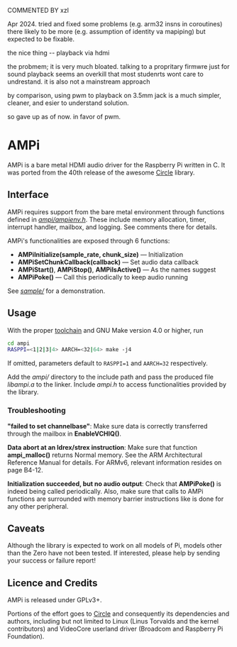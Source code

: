 COMMENTED BY xzl

Apr 2024. tried and fixed some problems (e.g. arm32 insns in coroutines)
there likely to be more (e.g. assumption of identity va mapiping) but expected
to be fixable. 

the nice thing -- playback via hdmi 

the probmem; it is very much bloated. talking to a propritary firmwre just for
sound playback seems an overkill that most studenrts wont care to undrestand. 
it is also not a mainstream approach 

by comparison, using pwm to playback on 3.5mm jack is a much simpler, cleaner, 
and esier to understand solution. 

so gave up as of now. in favor of pwm. 

# AMPi

AMPi is a bare metal HDMI audio driver for the Raspberry Pi
written in C. It was ported from the 40th release of the
awesome [Circle](https://github.com/rsta2/circle) library.

## Interface

AMPi requires support from the bare metal environment through
functions defined in [_ampi/ampienv.h_](ampi/ampienv.h). These
include memory allocation, timer, interrupt handler, mailbox,
and logging. See comments there for details.

AMPi's functionalities are exposed through 6 functions:

- **AMPiInitialize(sample_rate, chunk_size)** — Initialization
- **AMPiSetChunkCallback(callback)** — Set audio data callback
- **AMPiStart()**, **AMPiStop()**, **AMPiIsActive()** — As the names suggest
- **AMPiPoke()** — Call this periodically to keep audio running

See [_sample/_](_sample/_) for a demonstration.

## Usage

With the proper [toolchain](https://developer.arm.com/open-source/gnu-toolchain/gnu-rm/downloads)
and GNU Make version 4.0 or higher, run

```sh
cd ampi
RASPPI=<1|2|3|4> AARCH=<32|64> make -j4
```

If omitted, parameters default to `RASPPI=1` and `AARCH=32`
respectively.

Add the _ampi/_ directory to the include path and pass
the produced file _libampi.a_ to the linker. Include _ampi.h_
to access functionalities provided by the library.

### Troubleshooting

**"failed to set channelbase"**: Make sure data is correctly
transferred through the mailbox in **EnableVCHIQ()**.

**Data abort at an ldrex/strex instruction**: Make sure that
function **ampi_malloc()** returns Normal memory. See the ARM
Architectural Reference Manual for details. For ARMv6, relevant
information resides on page B4-12.

**Initialization succeeded, but no audio output**: Check that
**AMPiPoke()** is indeed being called periodically. Also, make
sure that calls to AMPi functions are surrounded with memory
barrier instructions like is done for any other peripheral.

## Caveats

Although the library is expected to work on all models of Pi,
models other than the Zero have not been tested. If interested,
please help by sending your success or failure report!

## Licence and Credits

AMPi is released under GPLv3+.

Portions of the effort goes to [Circle](https://github.com/rsta2/circle)
and consequently its dependencies and authors, including but not
limited to Linux (Linus Torvalds and the kernel contributors) and
VideoCore userland driver (Broadcom and Raspberry Pi Foundation).
